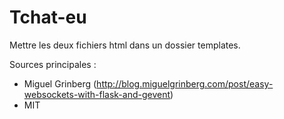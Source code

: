 # Tchat-eu

Mettre les deux fichiers html dans un dossier templates.

Sources principales : 

- Miguel Grinberg (http://blog.miguelgrinberg.com/post/easy-websockets-with-flask-and-gevent)
- MIT
